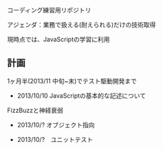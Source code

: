 コーディング練習用リポジトリ

アジェンダ：業務で扱える(耐えられる)だけの技術取得

現時点では、JavaScriptの学習に利用



## 計画

1ヶ月半(2013/11 中旬~末)でテスト駆動開発まで

* 2013/10/10  JavaScriptの基本的な記述について

FizzBuzzと神経衰弱



* 2013/10/?  オブジェクト指向


* 2013/10/?　ユニットテスト



